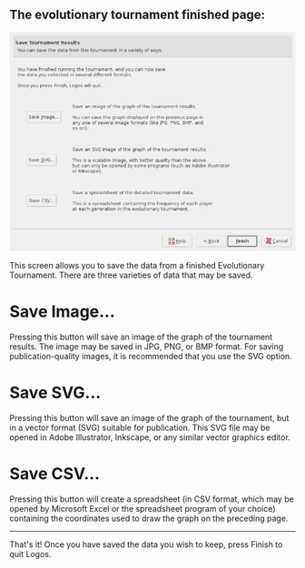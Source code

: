   The evolutionary tournament finished page:
 --------------------------------------------------------------
  ![Screenshot](images/evofinishpage.png)


This screen allows you to save the data from a finished Evolutionary
Tournament.  There are three varieties of data that may be saved.

Save Image...
=============

Pressing this button will save an image of the graph of the tournament
results.  The image may be saved in JPG, PNG, or BMP format.  For
saving publication-quality images, it is recommended that you use the
SVG option.

Save SVG...
===========

Pressing this button will save an image of the graph of the
tournament, but in a vector format (SVG) suitable for publication.
This SVG file may be opened in Adobe Illustrator, Inkscape, or any
similar vector graphics editor.

Save CSV...
===========

Pressing this button will create a spreadsheet (in CSV format, which
may be opened by Microsoft Excel or the spreadsheet program of your
choice) containing the coordinates used to draw the graph on the
preceding page.

- - -

That's it!  Once you have saved the data you wish to keep, press
Finish to quit Logos.

